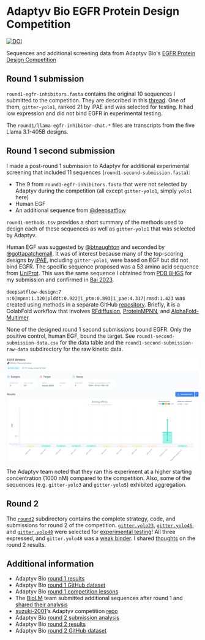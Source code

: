 # Adaptyv Bio EGFR Protein Design Competition
[![DOI](https://zenodo.org/badge/DOI/10.5281/zenodo.13972594.svg)](https://doi.org/10.5281/zenodo.13972594)

Sequences and additional screening data from Adaptyv Bio's [EGFR Protein Design Competition](https://design.adaptyvbio.com/)

## Round 1 submission
`round1-egfr-inhibitors.fasta` contains the original 10 sequences I submitted to the competition.
They are described in this [thread](https://x.com/anthonygitter/status/1827760228122738689).
One of them, `gitter-yolo1`, ranked 21 by iPAE and was selected for testing.
It had low expression and did not bind EGFR in experimental testing.

The `round1/llama-egfr-inhibitor-chat.*` files are transcripts from the five Llama 3.1-405B designs.

## Round 1 second submission
I made a post-round 1 submission to Adaptyv for additional experimental screening that included 11 sequences (`round1-second-submission.fasta`):
- The 9 from `round1-egfr-inhibitors.fasta` that were not selected by Adaptyv during the competition (all except `gitter-yolo1`, simply `yolo1` here)
- Human EGF
- An additional sequence from [@deepsatflow](https://x.com/deepsatflow/status/1838608857372733659)

`round1-methods.tsv` provides a short summary of the methods used to design each of these sequences as well as `gitter-yolo1` that was selected by Adaptyv.

Human EGF was suggested by [@btnaughton](https://x.com/btnaughton/status/1838659396337099172) and seconded by [@gottapatchemall](https://x.com/gottapatchemall/status/1838678445725036671).
It was of interest because many of the top-scoring designs by [iPAE](https://design.adaptyvbio.com/), including `gitter-yolo1`, were based on EGF but did not bind EGFR.
The specific sequence proposed was a 53 amino acid sequence from [UniProt](https://www.uniprot.org/uniprotkb/P01133/entry#PRO_0000007541).
This was the same sequence I obtained from [PDB 8HGS](https://www.rcsb.org/sequence/8hgs) for my submission and confirmed in [Bai 2023](https://doi.org/10.1038/s41421-023-00523-5).

`deepsatflow-design:7 n:0|mpnn:1.320|plddt:0.922|i_ptm:0.893|i_pae:4.337|rmsd:1.423` was created using methods in a separate GitHub [repository](https://github.com/deepsatflow/PDC).
Briefly, it is a ColabFold workflow that involves [RFdiffusion](https://doi.org/10.1038/s41586-023-06415-8), [ProteinMPNN](https://doi.org/10.1126/science.add2187), and [AlphaFold-Multimer](https://doi.org/10.1101/2021.10.04.463034).

None of the designed round 1 second submissions bound EGFR.
Only the positive control, human EGF, bound the target.
See `round1-second-submission-data.csv` for the data table and the `round1-second-submission-raw-data` subdirectory for the raw kinetic data.

![Round 1 second submission summary graph](round1-second-submission-summary-graph.png)

The Adaptyv team noted that they ran this experiment at a higher starting concentration (1000 nM) compared to the competition.
Also, some of the sequences (e.g. `gitter-yolo3` and `gitter-yolo5`) exhibited aggregation.

## Round 2
The [`round2`](round2/) subdirectory contains the complete strategy, code, and submissions for round 2 of the competition.
[`gitter.yolo23`](https://foundry.adaptyvbio.com/competition?design=f3c0aea4-b342-4ac7-9785-e91457dda544), [`gitter.yolo46`](https://foundry.adaptyvbio.com/competition?design=bda4367e-cf6f-47f6-8064-d74c78d63049), and [`gitter.yolo48`](https://foundry.adaptyvbio.com/competition?design=c4cd77a9-b7bf-49ee-9b8d-e54373708919) were selected for [experimental testing](https://foundry.adaptyvbio.com/egfr_design_competition_2)!
All three expressed, and `gitter.yolo48` was a [weak binder](https://foundry.adaptyvbio.com/competition).
I shared [thoughts](https://x.com/anthonygitter/status/1865608416418288043) on the round 2 results.

## Additional information
- Adaptyv Bio [round 1 results](https://foundry.adaptyvbio.com/egfr_design_competition)
- Adaptyv Bio [round 1 GitHub dataset](https://github.com/adaptyvbio/egfr_competition_1)
- Adaptyv Bio [round 1 competition lessons](https://adaptyvbio.substack.com/p/protein-optimization-102-lessons)
- The [BioLM](https://biolm.ai/) team submitted additional sequences after round 1 and [shared their analysis](https://x.com/NikhilHaas/status/1844446275967779284)
- [suzuki-2001](https://github.com/suzuki-2001)'s Adaptyv competition [repo](https://github.com/suzuki-2001/adaptyv-protein-comp)
- Adaptyv Bio [round 2 submission analysis](https://www.adaptyvbio.com/blog/po103)
- Adaptyv Bio [round 2 results](https://foundry.adaptyvbio.com/competition)
- Adaptyv Bio [round 2 GitHub dataset](https://github.com/adaptyvbio/egfr_competition_2)
